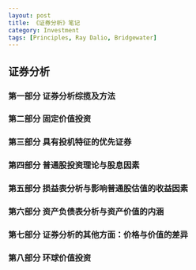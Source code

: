 ```yaml
---
layout: post
title: 《证券分析》笔记
category: Investment
tags: [Principles, Ray Dalio, Bridgewater]
---
```


## 证券分析

### 第一部分 证券分析综揽及方法

### 第二部分 固定价值投资

### 第三部分 具有投机特征的优先证券

### 第四部分 普通股投资理论与股息因素

### 第五部分 损益表分析与影响普通股估值的收益因素

### 第六部分 资产负债表分析与资产价值的内涵

### 第七部分 证券分析的其他方面：价格与价值的差异

### 第八部分 环球价值投资
